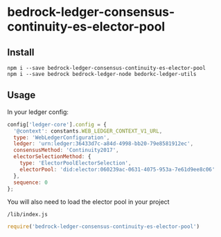 # bedrock-ledger-consensus-continuity-es-elector-pool

## Install

```
npm i --save bedrock-ledger-consensus-continuity-es-elector-pool
npm i --save bedrock bedrock-ledger-node bedorkc-ledger-utils
```

## Usage

In your ledger config:

```js
config['ledger-core'].config = { 
  '@context': constants.WEB_LEDGER_CONTEXT_V1_URL,
  type: 'WebLedgerConfiguration',
  ledger: 'urn:ledger:36433d7c-a84d-4998-bb20-79e8581912ec',
  consensusMethod: 'Continuity2017',
  electorSelectionMethod: {
    type: 'ElectorPoolElectorSelection',
    electorPool: 'did:elector:060239ac-0631-4075-953a-7e61d9ee8c06'
  },  
  sequence: 0
};
```

You will also need to load the elector pool in your project

`/lib/index.js`
```js
require('bedrock-ledger-consensus-continuity-es-elector-pool')
```

